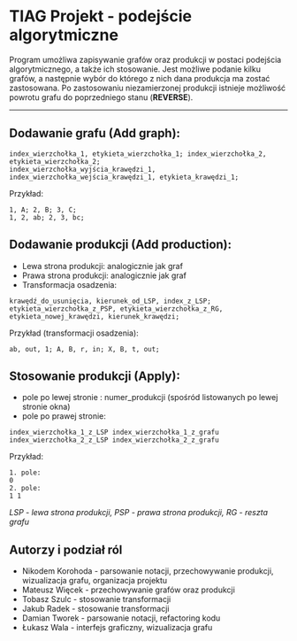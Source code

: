 # TIAG Projekt - podejście algorytmiczne

Program umożliwa zapisywanie grafów oraz produkcji w postaci podejścia algorytmicznego, a także ich stosowanie. 
Jest możliwe podanie kilku grafów, a następnie wybór do którego z nich dana produkcja ma zostać zastosowana.
Po zastosowaniu niezamierzonej produkcji istnieje możliwość powrotu grafu do poprzedniego stanu (**REVERSE**).

---

## Dodawanie grafu (**Add graph**):
```
index_wierzchołka_1, etykieta_wierzchołka_1; index_wierzchołka_2, etykieta_wierzchołka_2;
index_wierzchołka_wyjścia_krawędzi_1, index_wierzchołka_wejścia_krawędzi_1, etykieta_krawędzi_1;
```

Przykład:
```
1, A; 2, B; 3, C;
1, 2, ab; 2, 3, bc;
```

## Dodawanie produkcji (**Add production**):
- Lewa strona produkcji: analogicznie jak graf
- Prawa strona produkcji: analogicznie jak graf
- Transformacja osadzenia:
```
krawędź_do_usunięcia, kierunek_od_LSP, index_z_LSP; etykieta_wierzchołka_z_PSP, etykieta_wierzchołka_z_RG, etykieta_nowej_krawędzi, kierunek_krawędzi;
```

Przykład (transformacji osadzenia):
```
ab, out, 1; A, B, r, in; X, B, t, out;
```

## Stosowanie produkcji (**Apply**):
- pole po lewej stronie :
numer_produkcji (spośród listowanych po lewej stronie okna)
- pole po prawej stronie:
```
index_wierzchołka_1_z_LSP index_wierzchołka_1_z_grafu index_wierzchołka_2_z_LSP index_wierzchołka_2_z_grafu
```

Przykład:
```
1. pole:
0
2. pole:
1 1
```

*LSP - lewa strona produkcji, PSP - prawa strona produkcji, RG - reszta grafu*

## Autorzy i podział ról
- Nikodem Korohoda - parsowanie notacji, przechowywanie produkcji, wizualizacja grafu, organizacja projektu
- Mateusz Więcek - przechowywanie grafów oraz produkcji
- Tobasz Szulc - stosowanie transformacji
- Jakub Radek - stosowanie transformacji
- Damian Tworek - parsowanie notacji, refactoring kodu
- Łukasz Wala - interfejs graficzny, wizualizacja grafu

